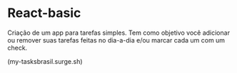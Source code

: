 # React-basic

Criação de um app para tarefas simples.
Tem como objetivo você adicionar ou remover suas tarefas feitas no dia-a-dia e/ou marcar cada um com um check.

(my-tasksbrasil.surge.sh)

